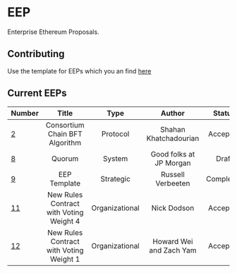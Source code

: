# EEP


Enterprise Ethereum Proposals.


## Contributing

Use the template for EEPs which you an find [here](https://github.com/EntEth/EEPs/blob/master/Strategic/EEP9.md)

## Current EEPs

|Number	| Title	|Type | Author	| Status |
|-------|:-----:|:-----:|:-----:|:------:|
|[2](Protocol/EEP2.md)|Consortium Chain BFT Algorithm|Protocol|Shahan Khatchadourian|Accepted|
|[8](Systems/EEP8.md)|Quorum|System|Good folks at JP Morgan|Draft|
|[9](Strategic/EEP9.md)|EEP Template|Strategic|Russell Verbeeten|Completed|
|[11](Organizational/EEP11.md)|New Rules Contract with Voting Weight 4|Organizational|Nick Dodson|Accepted|
|[12](Organizational/EEP12.md)|New Rules Contract with Voting Weight 1|Organizational|Howard Wei and Zach Yam|Accepted|
